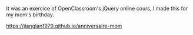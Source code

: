 It was an exercice of OpenClassroom's jQuery online cours, I made this for my mom's birthday.

https://jianglan1979.github.io/anniversaire-mom
